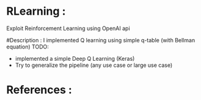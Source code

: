 # RLearning :
Exploit Reinforcement Learning using OpenAI api 

#Description :
I implemented Q learning using simple q-table (with Bellman equation)
TODO:
   - implemented a simple Deep Q Learning (Keras)
   - Try to generalize the pipeline (any use case or large use case)

# References :
